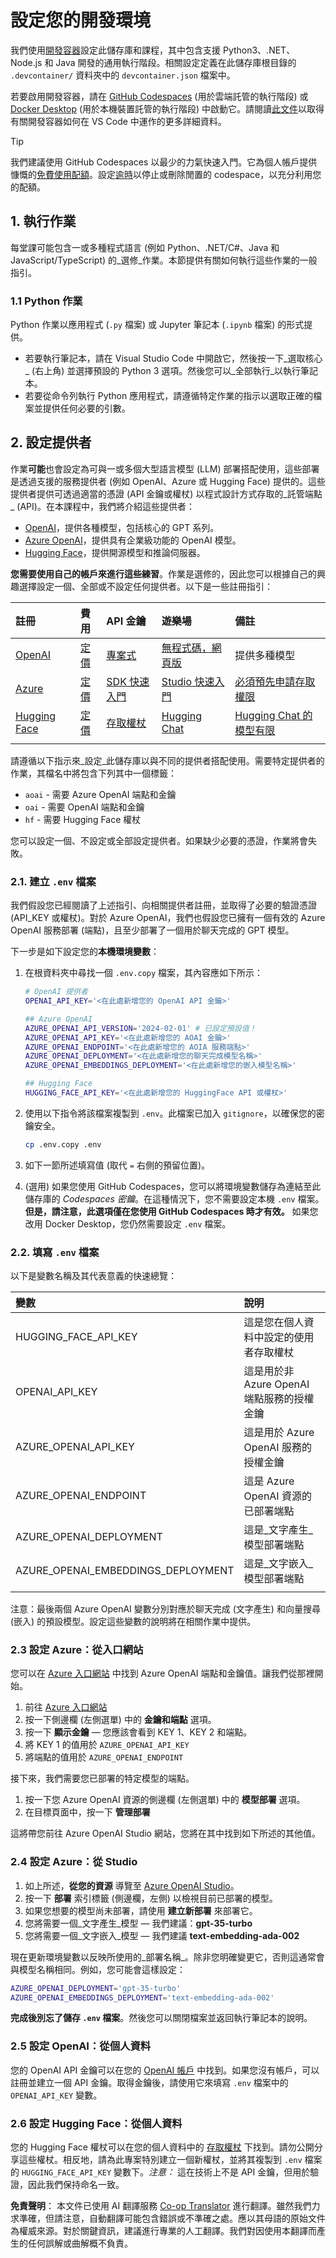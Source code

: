 <!--
CO_OP_TRANSLATOR_METADATA:
{
  "original_hash": "f12faf55ab620aef9f6761679b7ac68b",
  "translation_date": "2025-07-09T07:20:16+00:00",
  "source_file": "00-course-setup/SETUP.md",
  "language_code": "zh-tw"
}
-->
# 設定您的開發環境

我們使用[開發容器](https://containers.dev?WT.mc_id=academic-105485-koreyst)設定此儲存庫和課程，其中包含支援 Python3、.NET、Node.js 和 Java 開發的通用執行階段。相關設定定義在此儲存庫根目錄的 `.devcontainer/` 資料夾中的 `devcontainer.json` 檔案中。

若要啟用開發容器，請在 [GitHub Codespaces](https://docs.github.com/en/codespaces/overview?WT.mc_id=academic-105485-koreyst) (用於雲端託管的執行階段) 或 [Docker Desktop](https://docs.docker.com/desktop/?WT.mc_id=academic-105485-koreyst) (用於本機裝置託管的執行階段) 中啟動它。請閱讀[此文件](https://code.visualstudio.com/docs/devcontainers/containers?WT.mc_id=academic-105485-koreyst)以取得有關開發容器如何在 VS Code 中運作的更多詳細資料。

> [!TIP]
> 我們建議使用 GitHub Codespaces 以最少的力氣快速入門。它為個人帳戶提供慷慨的[免費使用配額](https://docs.github.com/billing/managing-billing-for-github-codespaces/about-billing-for-github-codespaces#monthly-included-storage-and-core-hours-for-personal-accounts?WT.mc_id=academic-105485-koreyst)。設定[逾時](https://docs.github.com/codespaces/setting-your-user-preferences/setting-your-timeout-period-for-github-codespaces?WT.mc_id=academic-105485-koreyst)以停止或刪除閒置的 codespace，以充分利用您的配額。

## 1. 執行作業

每堂課可能包含一或多種程式語言 (例如 Python、.NET/C#、Java 和 JavaScript/TypeScript) 的_選修_作業。本節提供有關如何執行這些作業的一般指引。

### 1.1 Python 作業

Python 作業以應用程式 (`.py` 檔案) 或 Jupyter 筆記本 (`.ipynb` 檔案) 的形式提供。
- 若要執行筆記本，請在 Visual Studio Code 中開啟它，然後按一下_選取核心_ (右上角) 並選擇預設的 Python 3 選項。然後您可以_全部執行_以執行筆記本。
- 若要從命令列執行 Python 應用程式，請遵循特定作業的指示以選取正確的檔案並提供任何必要的引數。

## 2. 設定提供者

作業**可能**也會設定為可與一或多個大型語言模型 (LLM) 部署搭配使用，這些部署是透過支援的服務提供者 (例如 OpenAI、Azure 或 Hugging Face) 提供的。這些提供者提供可透過適當的憑證 (API 金鑰或權杖) 以程式設計方式存取的_託管端點_ (API)。在本課程中，我們將介紹這些提供者：

- [OpenAI](https://platform.openai.com/docs/models?WT.mc_id=academic-105485-koreyst)，提供各種模型，包括核心的 GPT 系列。
- [Azure OpenAI](https://learn.microsoft.com/azure/ai-services/openai/?WT.mc_id=academic-105485-koreyst)，提供具有企業級功能的 OpenAI 模型。
- [Hugging Face](https://huggingface.co/docs/hub/index?WT.mc_id=academic-105485-koreyst)，提供開源模型和推論伺服器。

**您需要使用自己的帳戶來進行這些練習**。作業是選修的，因此您可以根據自己的興趣選擇設定一個、全部或不設定任何提供者。以下是一些註冊指引：

| 註冊 | 費用 | API 金鑰 | 遊樂場 | 備註 |
|:---|:---|:---|:---|:---|
| [OpenAI](https://platform.openai.com/signup?WT.mc_id=academic-105485-koreyst) | [定價](https://openai.com/pricing#language-models?WT.mc_id=academic-105485-koreyst) | [專案式](https://platform.openai.com/api-keys?WT.mc_id=academic-105485-koreyst) | [無程式碼，網頁版](https://platform.openai.com/playground?WT.mc_id=academic-105485-koreyst) | 提供多種模型 |
| [Azure](https://aka.ms/azure/free?WT.mc_id=academic-105485-koreyst) | [定價](https://azure.microsoft.com/pricing/details/cognitive-services/openai-service/?WT.mc_id=academic-105485-koreyst) | [SDK 快速入門](https://learn.microsoft.com/azure/ai-services/openai/quickstart?WT.mc_id=academic-105485-koreyst) | [Studio 快速入門](https://learn.microsoft.com/azure/ai-services/openai/quickstart?WT.mc_id=academic-105485-koreyst) | [必須預先申請存取權限](https://learn.microsoft.com/azure/ai-services/openai/?WT.mc_id=academic-105485-koreyst) |
| [Hugging Face](https://huggingface.co/join?WT.mc_id=academic-105485-koreyst) | [定價](https://huggingface.co/pricing) | [存取權杖](https://huggingface.co/docs/hub/security-tokens?WT.mc_id=academic-105485-koreyst) | [Hugging Chat](https://huggingface.co/chat/?WT.mc_id=academic-105485-koreyst) | [Hugging Chat 的模型有限](https://huggingface.co/chat/models?WT.mc_id=academic-105485-koreyst) |
| | | | | |

請遵循以下指示來_設定_此儲存庫以與不同的提供者搭配使用。需要特定提供者的作業，其檔名中將包含下列其中一個標籤：
- `aoai` - 需要 Azure OpenAI 端點和金鑰
- `oai` - 需要 OpenAI 端點和金鑰
- `hf` - 需要 Hugging Face 權杖

您可以設定一個、不設定或全部設定提供者。如果缺少必要的憑證，作業將會失敗。

### 2.1. 建立 `.env` 檔案

我們假設您已經閱讀了上述指引、向相關提供者註冊，並取得了必要的驗證憑證 (API_KEY 或權杖)。對於 Azure OpenAI，我們也假設您已擁有一個有效的 Azure OpenAI 服務部署 (端點)，且至少部署了一個用於聊天完成的 GPT 模型。

下一步是如下設定您的**本機環境變數**：

1. 在根資料夾中尋找一個 `.env.copy` 檔案，其內容應如下所示：

   ```bash
   # OpenAI 提供者
   OPENAI_API_KEY='<在此處新增您的 OpenAI API 金鑰>'

   ## Azure OpenAI
   AZURE_OPENAI_API_VERSION='2024-02-01' # 已設定預設值！
   AZURE_OPENAI_API_KEY='<在此處新增您的 AOAI 金鑰>'
   AZURE_OPENAI_ENDPOINT='<在此處新增您的 AOIA 服務端點>'
   AZURE_OPENAI_DEPLOYMENT='<在此處新增您的聊天完成模型名稱>' 
   AZURE_OPENAI_EMBEDDINGS_DEPLOYMENT='<在此處新增您的嵌入模型名稱>'

   ## Hugging Face
   HUGGING_FACE_API_KEY='<在此處新增您的 HuggingFace API 或權杖>'
   ```

2. 使用以下指令將該檔案複製到 `.env`。此檔案已加入 `gitignore`，以確保您的密鑰安全。

   ```bash
   cp .env.copy .env
   ```

3. 如下一節所述填寫值 (取代 `=` 右側的預留位置)。

3. (選用) 如果您使用 GitHub Codespaces，您可以將環境變數儲存為連結至此儲存庫的 _Codespaces 密鑰_。在這種情況下，您不需要設定本機 `.env` 檔案。**但是，請注意，此選項僅在您使用 GitHub Codespaces 時才有效。** 如果您改用 Docker Desktop，您仍然需要設定 `.env` 檔案。

### 2.2. 填寫 `.env` 檔案

以下是變數名稱及其代表意義的快速總覽：

| 變數 | 說明 |
| :--- | :--- |
| HUGGING_FACE_API_KEY | 這是您在個人資料中設定的使用者存取權杖 |
| OPENAI_API_KEY | 這是用於非 Azure OpenAI 端點服務的授權金鑰 |
| AZURE_OPENAI_API_KEY | 這是用於 Azure OpenAI 服務的授權金鑰 |
| AZURE_OPENAI_ENDPOINT | 這是 Azure OpenAI 資源的已部署端點 |
| AZURE_OPENAI_DEPLOYMENT | 這是_文字產生_模型部署端點 |
| AZURE_OPENAI_EMBEDDINGS_DEPLOYMENT | 這是_文字嵌入_模型部署端點 |
| | |

注意：最後兩個 Azure OpenAI 變數分別對應於聊天完成 (文字產生) 和向量搜尋 (嵌入) 的預設模型。設定這些變數的說明將在相關作業中提供。

### 2.3 設定 Azure：從入口網站

您可以在 [Azure 入口網站](https://portal.azure.com?WT.mc_id=academic-105485-koreyst) 中找到 Azure OpenAI 端點和金鑰值。讓我們從那裡開始。

1. 前往 [Azure 入口網站](https://portal.azure.com?WT.mc_id=academic-105485-koreyst)
2. 按一下側邊欄 (左側選單) 中的 **金鑰和端點** 選項。
3. 按一下 **顯示金鑰** — 您應該會看到 KEY 1、KEY 2 和端點。
4. 將 KEY 1 的值用於 `AZURE_OPENAI_API_KEY`
5. 將端點的值用於 `AZURE_OPENAI_ENDPOINT`

接下來，我們需要您已部署的特定模型的端點。

1. 按一下您 Azure OpenAI 資源的側邊欄 (左側選單) 中的 **模型部署** 選項。
2. 在目標頁面中，按一下 **管理部署**

這將帶您前往 Azure OpenAI Studio 網站，您將在其中找到如下所述的其他值。

### 2.4 設定 Azure：從 Studio

1. 如上所述，**從您的資源** 導覽至 [Azure OpenAI Studio](https://oai.azure.com?WT.mc_id=academic-105485-koreyst)。
2. 按一下 **部署** 索引標籤 (側邊欄，左側) 以檢視目前已部署的模型。
3. 如果您想要的模型尚未部署，請使用 **建立新部署** 來部署它。
4. 您將需要一個_文字產生_模型 — 我們建議：**gpt-35-turbo**
5. 您將需要一個_文字嵌入_模型 — 我們建議 **text-embedding-ada-002**

現在更新環境變數以反映所使用的_部署名稱_。除非您明確變更它，否則這通常會與模型名稱相同。例如，您可能會這樣設定：

```bash
AZURE_OPENAI_DEPLOYMENT='gpt-35-turbo'
AZURE_OPENAI_EMBEDDINGS_DEPLOYMENT='text-embedding-ada-002'
```

**完成後別忘了儲存 `.env` 檔案**。然後您可以關閉檔案並返回執行筆記本的說明。

### 2.5 設定 OpenAI：從個人資料

您的 OpenAI API 金鑰可以在您的 [OpenAI 帳戶](https://platform.openai.com/api-keys?WT.mc_id=academic-105485-koreyst) 中找到。如果您沒有帳戶，可以註冊並建立一個 API 金鑰。取得金鑰後，請使用它來填寫 `.env` 檔案中的 `OPENAI_API_KEY` 變數。

### 2.6 設定 Hugging Face：從個人資料

您的 Hugging Face 權杖可以在您的個人資料中的 [存取權杖](https://huggingface.co/settings/tokens?WT.mc_id=academic-105485-koreyst) 下找到。請勿公開分享這些權杖。相反地，請為此專案特別建立一個新權杖，並將其複製到 `.env` 檔案的 `HUGGING_FACE_API_KEY` 變數下。_注意：_ 這在技術上不是 API 金鑰，但用於驗證，因此我們保持命名一致。

**免責聲明**：
本文件已使用 AI 翻譯服務 [Co-op Translator](https://github.com/Azure/co-op-translator) 進行翻譯。雖然我們力求準確，但請注意，自動翻譯可能包含錯誤或不準確之處。應以其母語的原始文件為權威來源。對於關鍵資訊，建議進行專業的人工翻譯。我們對因使用本翻譯而產生的任何誤解或曲解概不負責。